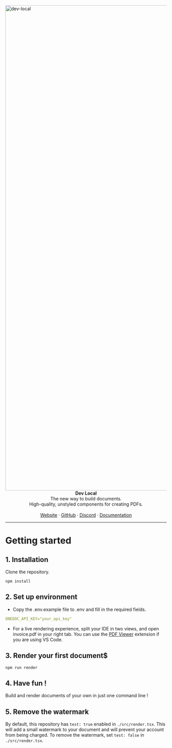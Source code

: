 <img width="1511" alt="dev-local" src="https://github.com/OnedocLabs/dev-local/assets/62055769/23da6d24-2f63-45c6-b948-33e6f17f1f0c">

<div align="center"><strong>Dev Local</strong></div>
<div align="center">The new way to build documents.<br />High-quality, unstyled components for creating PDFs.</div>
<br />
<div align="center">
<a href="https://www.onedoclabs.com/">Website</a>
<span> · </span>
<a href="https://github.com/OnedocLabs/react-print">GitHub</a>
<span> · </span>
<a href="https://discord.com/invite/uRJE6e2rgr">Discord</a>
<span> · </span>
<a href="https://docs.onedoclabs.com">Documentation</a>
</div>

---

# Getting started

## 1. Installation

Clone the repository.

```
npm install
```

## 2. Set up environment

- Copy the .env.example file to .env and fill in the required fields.

```yaml
ONEDOC_API_KEY="your_api_key"
```

- For a live rendering experience, split your IDE in two views, and open invoice.pdf in your right tab. You can use the [PDF Viewer](https://marketplace.visualstudio.com/items?itemName=mathematic.vscode-pdf) extension if you are using VS Code.

## 3. Render your first document$

```
npm run render
```

## 4. Have fun !

Build and render documents of your own in just one command line !

## 5. Remove the watermark

By default, this repository has `test: true` enabled in `./src/render.tsx`. This will add a small watermark to your document and will prevent your account from being charged. To remove the watermark, set `test: false` in `./src/render.tsx`.
